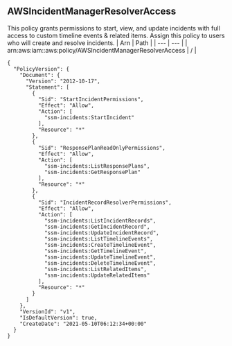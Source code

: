 
## AWSIncidentManagerResolverAccess
This policy grants permissions to start, view, and update incidents with full access to custom timeline events & related items. Assign this policy to users who will create and resolve incidents.
| Arn | Path |
| --- | --- |
| arn:aws:iam::aws:policy/AWSIncidentManagerResolverAccess | / |
```
{
  "PolicyVersion": {
    "Document": {
      "Version": "2012-10-17",
      "Statement": [
        {
          "Sid": "StartIncidentPermissions",
          "Effect": "Allow",
          "Action": [
            "ssm-incidents:StartIncident"
          ],
          "Resource": "*"
        },
        {
          "Sid": "ResponsePlanReadOnlyPermissions",
          "Effect": "Allow",
          "Action": [
            "ssm-incidents:ListResponsePlans",
            "ssm-incidents:GetResponsePlan"
          ],
          "Resource": "*"
        },
        {
          "Sid": "IncidentRecordResolverPermissions",
          "Effect": "Allow",
          "Action": [
            "ssm-incidents:ListIncidentRecords",
            "ssm-incidents:GetIncidentRecord",
            "ssm-incidents:UpdateIncidentRecord",
            "ssm-incidents:ListTimelineEvents",
            "ssm-incidents:CreateTimelineEvent",
            "ssm-incidents:GetTimelineEvent",
            "ssm-incidents:UpdateTimelineEvent",
            "ssm-incidents:DeleteTimelineEvent",
            "ssm-incidents:ListRelatedItems",
            "ssm-incidents:UpdateRelatedItems"
          ],
          "Resource": "*"
        }
      ]
    },
    "VersionId": "v1",
    "IsDefaultVersion": true,
    "CreateDate": "2021-05-10T06:12:34+00:00"
  }
}
```
